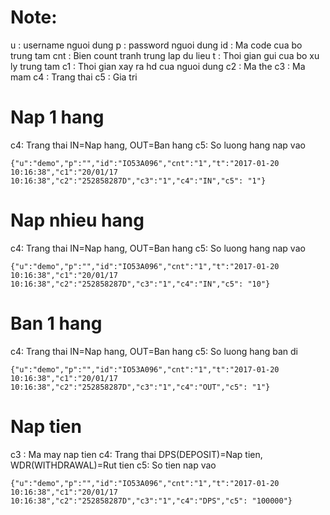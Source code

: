 # Note:
u   : username nguoi dung
p   : password nguoi dung
id  : Ma code cua bo trung tam
cnt : Bien count tranh trung lap du lieu
t   : Thoi gian gui cua bo xu ly trung tam
c1  : Thoi gian xay ra hd cua nguoi dung
c2  : Ma the
c3  : Ma mam
c4  : Trang thai
c5  : Gia tri

# Nap 1 hang
c4: Trang thai IN=Nap hang, OUT=Ban hang
c5: So luong hang nap vao
```
{"u":"demo","p":"","id":"IO53A096","cnt":"1","t":"2017-01-20 10:16:38","c1":"20/01/17 10:16:38","c2":"252858287D","c3":"1","c4":"IN","c5": "1"} 
```

# Nap nhieu hang
c4: Trang thai IN=Nap hang, OUT=Ban hang
c5: So luong hang nap vao
```
{"u":"demo","p":"","id":"IO53A096","cnt":"1","t":"2017-01-20 10:16:38","c1":"20/01/17 10:16:38","c2":"252858287D","c3":"1","c4":"IN","c5": "10"} 
```

# Ban 1 hang
c4: Trang thai IN=Nap hang, OUT=Ban hang
c5: So luong hang ban di
```
{"u":"demo","p":"","id":"IO53A096","cnt":"1","t":"2017-01-20 10:16:38","c1":"20/01/17 10:16:38","c2":"252858287D","c3":"1","c4":"OUT","c5": "1"} 
```

# Nap tien
c3  : Ma may nap tien
c4: Trang thai DPS(DEPOSIT)=Nap tien, WDR(WITHDRAWAL)=Rut tien
c5: So tien nap vao
```
{"u":"demo","p":"","id":"IO53A096","cnt":"1","t":"2017-01-20 10:16:38","c1":"20/01/17 10:16:38","c2":"252858287D","c3":"1","c4":"DPS","c5": "100000"} 
```